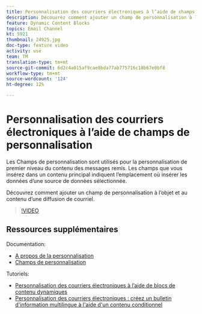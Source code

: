 ```yaml
---
title: Personnalisation des courriers électroniques à l’aide de champs de personnalisation
description: Découvrez comment ajouter un champ de personnalisation à l’objet et au contenu d’une diffusion de courriel.
feature: Dynamic Content Blocks
topics: Email Channel
kt: 5921
thumbnail: 24925.jpg
doc-type: feature video
activity: use
team: TM
translation-type: tm+mt
source-git-commit: 6d2c4a015af9cae8bda77ab775716c18b67e0bf8
workflow-type: tm+mt
source-wordcount: '124'
ht-degree: 12%

---
```



# Personnalisation des courriers électroniques à l’aide de champs de personnalisation

Les Champs de personnalisation sont utilisés pour la personnalisation de premier niveau du contenu des messages remis. Les champs que vous insérez dans un contenu principal indiquent l’emplacement où insérer les données d’une source de données sélectionnée.

Découvrez comment ajouter un champ de personnalisation à l’objet et au contenu d’une diffusion de courriel.

>[!VIDEO](https://video.tv.adobe.com/v/24925?quality=12)

## Ressources supplémentaires

Documentation:

* [A propos de la personnalisation](https://docs.adobe.com/content/help/en/campaign-classic/using/sending-messages/personalizing-deliveries/about-personalization.html)
* [Champs de personnalisation](https://docs.adobe.com/content/help/fr-FR/campaign-classic/using/sending-messages/personalizing-deliveries/personalization-fields.html)

Tutoriels:

* [Personnalisation des courriers électroniques à l’aide de blocs de contenu dynamiques](/help/acc/sending-messages/email-channel/personalization-with-dynamic-content-blocks.md)
* [Personnalisation des courriers électroniques : créez un bulletin d&#39;information multilingue à l&#39;aide d&#39;un contenu conditionnel](/help/acc/sending-messages/email-channel/personalizing-emails-create-a-multi-lingual-newsletter-using-conditional-content.md)
